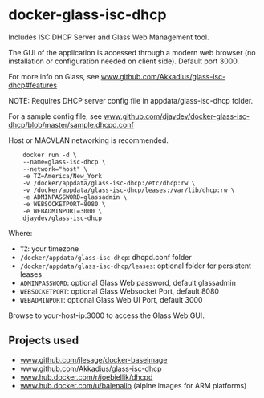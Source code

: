 # docker-glass-isc-dhcp

Includes ISC DHCP Server and Glass Web Management tool.

The GUI of the application is accessed through a modern web browser (no installation or configuration needed on client side). Default port 3000.

For more info on Glass, see www.github.com/Akkadius/glass-isc-dhcp#features

NOTE: Requires DHCP server config file in appdata/glass-isc-dhcp folder.

For a sample config file, see www.github.com/djaydev/docker-glass-isc-dhcp/blob/master/sample.dhcpd.conf

Host or MACVLAN networking is recommended.

```shell
    docker run -d \
    --name=glass-isc-dhcp \
    --network="host" \
    -e TZ=America/New_York
    -v /docker/appdata/glass-isc-dhcp:/etc/dhcp:rw \
    -v /docker/appdata/glass-isc-dhcp/leases:/var/lib/dhcp:rw \
    -e ADMINPASSWORD=glassadmin \
    -e WEBSOCKETPORT=8080 \
    -e WEBADMINPORT=3000 \
    djaydev/glass-isc-dhcp
```

Where:

- `TZ`: your timezone
- `/docker/appdata/glass-isc-dhcp`: dhcpd.conf folder
- `/docker/appdata/glass-isc-dhcp/leases`: optional folder for persistent leases
- `ADMINPASSWORD`: optional Glass Web password, default glassadmin
- `WEBSOCKETPORT`: optional Glass Websocket Port, default 8080
- `WEBADMINPORT`: optional Glass Web UI Port, default 3000

Browse to your-host-ip:3000 to access the Glass Web GUI.

## Projects used

- www.github.com/jlesage/docker-baseimage
- www.github.com/Akkadius/glass-isc-dhcp
- www.hub.docker.com/r/joebiellik/dhcpd
- www.hub.docker.com/u/balenalib (alpine images for ARM platforms)
